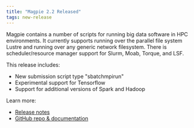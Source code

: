 ```yaml
---
title: "Magpie 2.2 Released"
tags: new-release
---
```


Magpie contains a number of scripts for running big data software in HPC environments. It currently supports running over the parallel file system Lustre and running over any generic network filesystem. There is scheduler/resource manager support for Slurm, Moab, Torque, and LSF.

This release includes:
- New submission script type "sbatchmpirun"
- Experimental support for Tensorflow
- Support for additional versions of Spark and Hadoop

Learn more:
- [Release notes](https://github.com/LLNL/magpie/releases/tag/2.2)
- [GitHub repo & documentation](https://github.com/LLNL/magpie)
